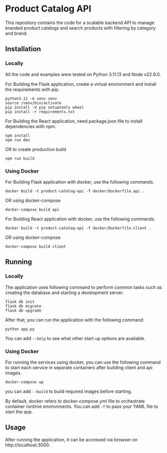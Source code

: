 # Product Catalog API
 
This repository contains the code for a scalable backend API to manage branded product catalogs and search products with filtering by category and brand.
 
## Installation
 
### Locally
 
All the code and examples were tested on Python 3.11.13 and Node v22.9.0.
 
For Building the Flask application, create a virtual environment and install the requirements with pip.
 
    python3.11 -m venv venv
    source /venv/bin/activate
    pip install -U pip setuptools wheel
    pip install -r requirements.txt
 
For Building the React application, need package.json file to install dependencies with npm.
 
    npm install
    npm run dev
 
OR to create production build
 
    npm run build 

### Using Docker
 
For Building Flask application with docker, use the following commands.
 
    docker build -t product-catalog-api -f docker/Dockerfile.api .
 
OR using docker-compose
 
    docker-compose build api
 
For Building React application with docker, use the following commands.
 
    docker build -t product-catalog-api -f docker/Dockerfile.client .
 
OR using docker-compose
 
    docker-compose build client
 
 
## Running
 
### Locally
 
The application uses following command to perform common tasks such as creating the
database and starting a development server.
 
    flask db init
    flask db migrate
    flask db upgrade
 
After that, you can run the application with the following command:
 
    python app.py
 
 
You can add `--help` to see what other start up options are available.
  
### Using Docker
 
For running the services using docker, you can use the following command to start
each service in separate containers after building client and api images.
 
    docker-compose up
 
you can add `--build` to build required images before starting.
 
By default, docker refers to docker-compose.yml file to orchestrate container runtime environments.
You can add `-f` to pass your YAML file to start the app.
 
 
## Usage
After running the application, it can be accessed via browser on http://localhost:3000.
 